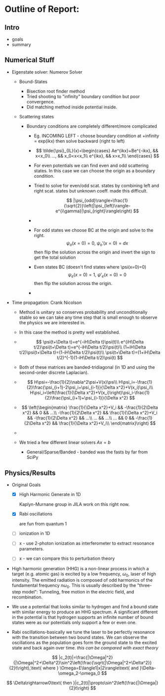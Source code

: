 # Outline of Report:

## Intro

- goals
- summary

## Numerical Stuff

- Eigenstate solver: Numerov Solver

  - Bound-States

    - Bisection root finder method
    - Tried shooting to "infinity" boundary condition but poor convergence.
    - Did matching method inside potential inside.

  - Scattering states

    - Boundary conditions are completely different/more complicated

      - Eg. INCOMING LEFT - choose boundary condition at +infinity = exp(ikx) then solve backward (right to left)

      - $$
        \tilde{\psi}_{IL}(x)=\begin{cases}
        	Ae^{ikx}+Be^{-ikx}, && x<x_0\\
        	..., && x_0<x<x_1\\
        	e^{ikx}, && x>x_1\\
        \end{cases}
        $$

      - For even potentials we can find even and odd scattering states. In this case we can choose the origin as a boundary condition.

      - Tried to solve for even/odd scat. states by combining left and right scat. states but unknown coeff. made this difficult. 

        
        $$
        |\psi_{odd}\rangle=\frac{1}{\sqrt{2}}\left(|\psi_{left}\rangle-e^{i\gamma}|\psi_{right}\rangle\right)
        $$

      - 

      - For odd states we choose BC at the origin and solve to the right.
        $$
        \psi_o(x=0)=0,\ \psi_o'(x=0)=dx
        $$
        then flip the solution across the origin and invert the sign to get the total solution

      - Even states BC (doesn't find states where \psi(x=0)=0)
        $$
        \psi_e(x=0)=1,\ \psi'_e(x=0)=0
        $$
        then flip the solution across the origin.

      - 

- Time propagation: Crank Nicolson

  - Method is unitary so conserves probability and unconditionally stable so we can take any time step that is small enough to observe the physics we are interested in. 

  - In this case the method is pretty well established.

  - $$
    \psi(t+\Delta t)=e^{-iH\Delta t}\psi(t)\\
    e^{iH\Delta t/2}\psi(t+\Delta t)=e^{-iH\Delta t/2}\psi(t)\\
    (1+iH\Delta t/2)\psi(t+\Delta t)=(1-iH\Delta t/2)\psi(t)\\
    \psi(t+\Delta t)=(1+iH\Delta t/2)^{-1}(1-iH\Delta t/2)\psi(t)
    $$

  - Both of these matrices are banded-tridiagonal (in 1D and using the second-order discrete Laplacian).

  - 
    $$
    H\psi=-\frac{1}{2}\nabla^2\psi+V(x)\psi\\
    H\psi_i=-\frac{1}{2}\frac{\psi_{i+1}-2\psi_i+\psi_{i-1}}{\Delta x^2}+V(x_i)\psi_i\\
    H\psi_i=\left(\frac{1}{\Delta x^2}+V(x_i)\right)\psi_i-\frac{1}{2}\frac{\psi_{i+1}+\psi_{i-1}}{\Delta x^2}
    $$

  - $$
    \left(\begin{matrix}
    	\frac{1}{\Delta x^2}+V_i && -\frac{1}{2\Delta x^2} && 0 && ...\\
    	-\frac{1}{2\Delta x^2} && \frac{1}{\Delta x^2}+V_i && -\frac{1}{2\Delta x^2} && ...\\
    	... && ...\\
    	... && 0 && -\frac{1}{2\Delta x^2} && \frac{1}{\Delta x^2}+V_i\\
    \end{matrix}\right)
    $$

  - 

  - We tried a few different linear solvers $Ax=b$

    - General/Sparse/Banded - banded was the fasts by far from SciPy

## Physics/Results

- Original Goals

  - [x] High Harmonic Generate in 1D 

    Kaplyn-Murnane group in JILA work on this right now.

  - [x] Rabi oscillations

    are fun from quantum 1

  - [ ] ionization in 1D

  - [ ] x - use 2-photon ionization as interferometer to extract resonance parameters.

  - [ ] x - we can compare this to perturbation theory

- High harmonic generation (HHG) is a non-linear process in which a target (e.g. atomic gas) is excited by a low frequency, $\omega_0$, laser of high intensity. The emitted radiation is composed of odd harmonics of the fundamental frequency $n\omega_0$. This is usually described by the "three-step model": Tunneling, free motion in the electric field, and recombination.

- We use a potential that looks similar to hydrogen and find a bound state with similar energy to produce an HHG spectrum. A significant different in the potential is that hydrogen supports an infinite number of bound states were as our potentials only support a few or even one.

- Rabi oscillations-basically we tune the laser to be perfectly resonance with the transition between two bound states. We can observe the oscillations as the population goes form the ground state to the excited state and back again over time. *this can be compared with exact theory*

$$
|c_2(t)|=\frac{|\Omega|^2}{|\Omega|^2+\Delta^2}\sin^2\left(\frac{\sqrt{|\Omega|^2+\Delta^2}}{2}t\right),\text{ where } \Omega=E\langle1|x|2\rangle\text{ and }\Delta-\omega_2-\omega_0
$$

$$
\Delta\rightarrow0\text{ then }|c_2(t)|\propto\sin^2\left(\frac{|\Omega|}{2}t\right)
$$




















